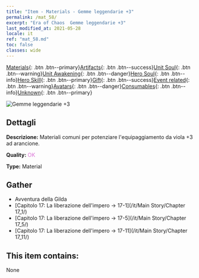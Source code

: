 ```yaml
---
title: "Item - Materials - Gemme leggendarie +3"
permalink: /mat_58/
excerpt: "Era of Chaos  Gemme leggendarie +3"
last_modified_at: 2021-05-28
locale: it
ref: "mat_58.md"
toc: false
classes: wide
---
```

 [Materials](/ItemsIT/){: .btn .btn--primary}[Artifacts](/ItemsIT/Artifacts/){: .btn .btn--success}[Unit Soul](/ItemsIT/UnitSoul/){: .btn .btn--warning}[Unit Awakening](/ItemsIT/UnitAwakening/){: .btn .btn--danger}[Hero Soul](/ItemsIT/HeroSoul/){: .btn .btn--info}[Hero Skill](/ItemsIT/HeroSkill/){: .btn .btn--primary}[Gift](/ItemsIT/Gift/){: .btn .btn--success}[Event related](/ItemsIT/Events/){: .btn .btn--warning}[Avatars](/ItemsIT/Avatars/){: .btn .btn--danger}[Consumables](/ItemsIT/Consumables/){: .btn .btn--info}[Unknown](/ItemsIT/Unknown/){: .btn .btn--primary}

 ![Gemme leggendarie +3](/images/t/i_cailiao_baoshi2.png)

## Dettagli
 **Descrizione:** Materiali comuni per potenziare l'equipaggiamento da viola +3 ad arancione.

 **Quality:** <span style="color: #DA70D6">OK</span>

 **Type:** Material

## Gather

*    Avventura della Gilda 
*    [Capitolo 17: La liberazione dell'impero -> 17-1](/it/Main Story/Chapter 17_1/) 
*    [Capitolo 17: La liberazione dell'impero -> 17-5](/it/Main Story/Chapter 17_5/) 
*    [Capitolo 17: La liberazione dell'impero -> 17-11](/it/Main Story/Chapter 17_11/) 

## This item contains:

  None

